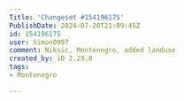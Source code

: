 ```yaml
---
Title: 'Changeset #154196175'
PublishDate: 2024-07-20T21:09:45Z
id: 154196175
user: Simon0997
comment: Niksic, Montenegro, added landuse
created_by: iD 2.29.0
tags:
- Montenegro

---
```

